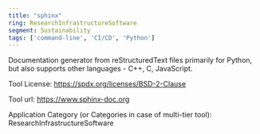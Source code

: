 ```yaml
---
title: "sphinx"
ring: ResearchInfrastructureSoftware
segment: Sustainability
tags: ['command-line', 'CI/CD', 'Python']
---
```

Documentation generator from reStructuredText files primarily for Python, but also supports other languages - C++, C, JavaScript.

Tool License: https://spdx.org/licenses/BSD-2-Clause

Tool url: https://www.sphinx-doc.org

Application Category (or Categories in case of multi-tier tool): ResearchInfrastructureSoftware
